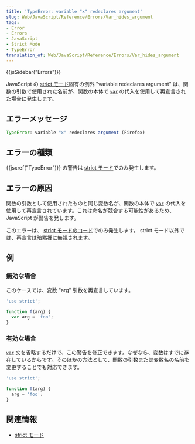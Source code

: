 ```yaml
---
title: 'TypeError: variable "x" redeclares argument'
slug: Web/JavaScript/Reference/Errors/Var_hides_argument
tags:
- Error
- Errors
- JavaScript
- Strict Mode
- TypeError
translation_of: Web/JavaScript/Reference/Errors/Var_hides_argument
---
```

{{jsSidebar("Errors")}}

JavaScript の [strict モード](/ja/docs/Web/JavaScript/Reference/Strict_mode)固有の例外 "variable redeclares argument" は、関数の引数で使用された名前が、関数の本体で [`var`](/ja/docs/Web/JavaScript/Reference/Statements/var) の代入を使用して再宣言された場合に発生します。

## エラーメッセージ

```js
TypeError: variable "x" redeclares argument (Firefox)
```

## エラーの種類

{{jsxref("TypeError")}} の警告は [strict モード](/ja/docs/Web/JavaScript/Reference/Strict_mode)でのみ発生します。

## エラーの原因

関数の引数として使用されたものと同じ変数名が、関数の本体で [`var`](/ja/docs/Web/JavaScript/Reference/Statements/var) の代入を使用して再宣言されています。これは命名が競合する可能性があるため、 JavaScript が警告を発します。

このエラーは、 [strict モードのコード](/ja/docs/Web/JavaScript/Reference/Strict_mode)でのみ発生します。 strict モード以外では、再宣言は暗黙裡に無視されます。</p>

## 例

### 無効な場合

このケースでは、変数 "arg" 引数を再宣言しています。

```js example-bad
'use strict';

function f(arg) {
  var arg = 'foo';
}
```

### 有効な場合

[`var`](/ja/docs/Web/JavaScript/Reference/Statements/var) 文を省略するだけで、この警告を修正できます。なぜなら、変数はすでに存在しているからです。そのほかの方法として、関数の引数または変数名の名前を変更することでも対応できます。

```js example-good
'use strict';

function f(arg) {
  arg = 'foo';
}
```

## 関連情報

- [strict モード](/ja/docs/Web/JavaScript/Reference/Strict_mode)
